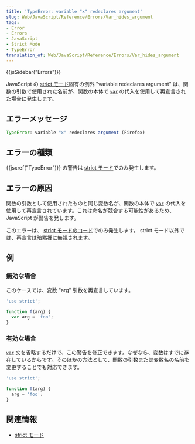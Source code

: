 ```yaml
---
title: 'TypeError: variable "x" redeclares argument'
slug: Web/JavaScript/Reference/Errors/Var_hides_argument
tags:
- Error
- Errors
- JavaScript
- Strict Mode
- TypeError
translation_of: Web/JavaScript/Reference/Errors/Var_hides_argument
---
```

{{jsSidebar("Errors")}}

JavaScript の [strict モード](/ja/docs/Web/JavaScript/Reference/Strict_mode)固有の例外 "variable redeclares argument" は、関数の引数で使用された名前が、関数の本体で [`var`](/ja/docs/Web/JavaScript/Reference/Statements/var) の代入を使用して再宣言された場合に発生します。

## エラーメッセージ

```js
TypeError: variable "x" redeclares argument (Firefox)
```

## エラーの種類

{{jsxref("TypeError")}} の警告は [strict モード](/ja/docs/Web/JavaScript/Reference/Strict_mode)でのみ発生します。

## エラーの原因

関数の引数として使用されたものと同じ変数名が、関数の本体で [`var`](/ja/docs/Web/JavaScript/Reference/Statements/var) の代入を使用して再宣言されています。これは命名が競合する可能性があるため、 JavaScript が警告を発します。

このエラーは、 [strict モードのコード](/ja/docs/Web/JavaScript/Reference/Strict_mode)でのみ発生します。 strict モード以外では、再宣言は暗黙裡に無視されます。</p>

## 例

### 無効な場合

このケースでは、変数 "arg" 引数を再宣言しています。

```js example-bad
'use strict';

function f(arg) {
  var arg = 'foo';
}
```

### 有効な場合

[`var`](/ja/docs/Web/JavaScript/Reference/Statements/var) 文を省略するだけで、この警告を修正できます。なぜなら、変数はすでに存在しているからです。そのほかの方法として、関数の引数または変数名の名前を変更することでも対応できます。

```js example-good
'use strict';

function f(arg) {
  arg = 'foo';
}
```

## 関連情報

- [strict モード](/ja/docs/Web/JavaScript/Reference/Strict_mode)
